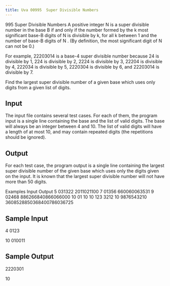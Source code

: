 ```yaml
---
title: Uva 00995  Super Divisible Numbers
---
```


995 Super Divisible Numbers
A positive integer N is a super divisible number in the base B if and only if the number formed by the
k most significant base-B digits of N is divisible by k, for all k between 1 and the number of base-B
digits of N . (By definition, the most significant digit of N can not be 0.)

For example, 22203014 is a base-4 super divisible number because 24 is divisible by 1, 224 is divisible
by 2, 2224 is divisible by 3, 22204 is divisible by 4, 222034 is divisible by 5, 2220304 is divisible by 6,
and 22203014 is divisible by 7.

Find the largest super divisible number of a given base which uses only digits from a given list of
digits.

## Input
The input file contains several test cases. For each of them, the program input is a single line containing
the base and the list of valid digits. The base will always be an integer between 4 and 10. The list of
valid digits will have a length of at most 10, and may contain repeated digits (the repetitions should
be ignored).

## Output
For each test case, the program output is a single line containing the largest super divisible number of
the given base which uses only the digits given on the input. It is known that the largest super divisible
number will not have more than 50 digits.

Examples
Input Output
5 031322 2011021100
7 01356 660060063531
9 02468 886266840866066000
10 01 10
10 123 3212
10 9876543210 3608528850368400786036725

## Sample Input
<p>4 0123</p><p>10 010011</p><p></p>

## Sample Output
<p>2220301</p><p>10</p>